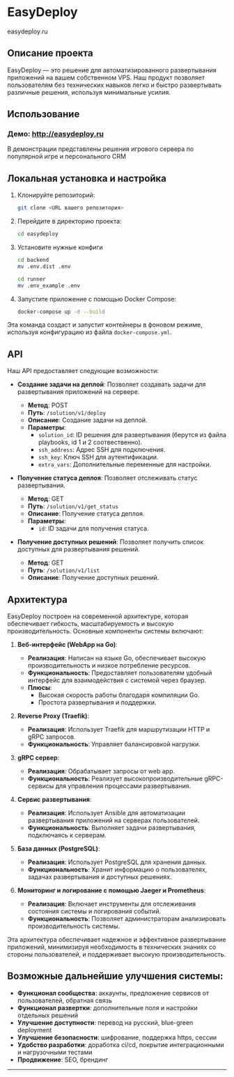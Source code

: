 # EasyDeploy
easydeploy.ru

## Описание проекта

EasyDeploy — это решение для автоматизированного развертывания приложений на вашем собственном VPS. Наш продукт позволяет пользователям без технических навыков легко и быстро развертывать различные решения, используя минимальные усилия.

## Использование

### Демо: http://easydeploy.ru 

В демонстрации представлены решения игрового сервера по популярной игре и персонального CRM

## Локальная установка и настройка

1. Клонируйте репозиторий:
   ```bash
   git clone <URL вашего репозитория>
   ```

2. Перейдите в директорию проекта:
   ```bash
   cd easydeploy
   ```

3. Установите нужные конфиги
   ```bash
   cd backend
   mv .env.dist .env
   ```

   ```bash
   cd runner
   mv .env_example .env
   ```


4. Запустите приложение с помощью Docker Compose:
   ```bash
   docker-compose up -d --build
   ```

Эта команда создаст и запустит контейнеры в фоновом режиме, используя конфигурацию из файла `docker-compose.yml`.


## API

Наш API предоставляет следующие возможности:

- **Создание задачи на деплой**: Позволяет создавать задачи для развертывания приложений на сервере.
  - **Метод**: POST
  - **Путь**: `/solution/v1/deploy`
  - **Описание**: Создание задачи на деплой.
  - **Параметры**: 
    - `solution_id`: ID решения для развертывания (берутся из файла playbooks, id 1 и 2 соотвественно).
    - `ssh_address`: Адрес SSH для подключения.
    - `ssh_key`: Ключ SSH для аутентификации.
    - `extra_vars`: Дополнительные переменные для настройки.

- **Получение статуса деплоя**: Позволяет отслеживать статус развертывания.
  - **Метод**: GET
  - **Путь**: `/solution/v1/get_status`
  - **Описание**: Получение статуса деплоя.
  - **Параметры**: 
    - `id`: ID задачи для получения статуса.

- **Получение доступных решений**: Позволяет получить список доступных для развертывания решений.
  - **Метод**: GET
  - **Путь**: `/solution/v1/list`
  - **Описание**: Получение доступных решений.

## Архитектура

EasyDeploy построен на современной архитектуре, которая обеспечивает гибкость, масштабируемость и высокую производительность. Основные компоненты системы включают:

1. **Веб-интерфейс (WebApp на Go)**:
   - **Реализация**: Написан на языке Go, обеспечивает высокую производительность и низкое потребление ресурсов.
   - **Функциональность**: Предоставляет пользователям удобный интерфейс для взаимодействия с системой через браузер.
   - **Плюсы**:
     - Высокая скорость работы благодаря компиляции Go.
     - Простота развертывания и поддержки.

2. **Reverse Proxy (Traefik)**:
   - **Реализация**: Использует Traefik для маршрутизации HTTP и gRPC запросов.
   - **Функциональность**: Управляет балансировкой нагрузки.

3. **gRPC сервер**:
   - **Реализация**: Обрабатывает запросы от web app.
   - **Функциональность**: Реализует высокопроизводительные gRPC-сервисы для управления процессами развертывания.

4. **Сервис развертывания**:
   - **Реализация**: Использует Ansible для автоматизации развертывания приложений на серверах пользователей.
   - **Функциональность**: Выполняет задачи развертывания, подключаясь к серверам.

5. **База данных (PostgreSQL)**:
   - **Реализация**: Использует PostgreSQL для хранения данных.
   - **Функциональность**: Хранит информацию о пользователях, задачах развертывания и доступных решениях.

6. **Мониторинг и логирование с помощью Jaeger и Prometheus**:
   - **Реализация**: Включает инструменты для отслеживания состояния системы и логирования событий.
   - **Функциональность**: Позволяет администраторам анализировать производительность системы.

Эта архитектура обеспечивает надежное и эффективное развертывание приложений, минимизируя необходимость в технических знаниях со стороны пользователей, и поддерживает высокую производительность.

## Возможные дальнейшие улучшения системы:

- **Функционал сообщества**: аккаунты, предложение сервисов от пользователей, обратная связь
- **Функционал развертки**: дополнительные поля и настройки отдельных решений
- **Улучшение доступности**: перевод на русский, blue-green deployment
- **Улучшение безопасности**: шифрование, поддержка https, сессии
- **Удобство разработки**: доработка ci/cd, покрытие интеграционными и нагрузочными тестами
- **Продвижение**: SEO, брендинг
---
